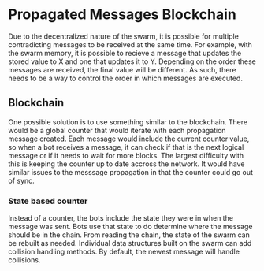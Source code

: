 # Propagated Messages Blockchain
Due to the decentralized nature of the swarm, it is possible for multiple contradicting messages to be received at the same time. For example, with the swarm memory, it is possible to recieve a message that updates the stored value to X and one that updates it to Y. Depending on the order these messages are received, the final value will be different. As such, there needs to be a way to control the order in which messages are executed.

## Blockchain
One possible solution is to use something similar to the blockchain. There would be a global counter that would iterate with each propagation message created. Each message would include the current counter value, so when a bot receives a message, it can check if that is the next logical message or if it needs to wait for more blocks. The largest difficulty with this is keeping the counter up to date accross the network. It would have similar issues to the messsage propagation in that the counter could go out of sync. 

### State based counter
Instead of a counter, the bots include the state they were in when the message was sent. Bots use that state to do determine where the message should be in the chain. From reading the chain, the state of the swarm can be rebuilt as needed. Individual data structures built on the swarm can add collision handling methods. By default, the newest message will handle collisions.